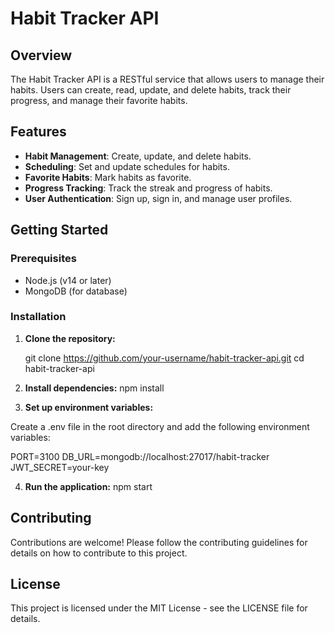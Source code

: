 # Habit Tracker API

## Overview

The Habit Tracker API is a RESTful service that allows users to manage their habits. Users can create, read, update, and delete habits, track their progress, and manage their favorite habits.

## Features

- **Habit Management**: Create, update, and delete habits.
- **Scheduling**: Set and update schedules for habits.
- **Favorite Habits**: Mark habits as favorite.
- **Progress Tracking**: Track the streak and progress of habits.
- **User Authentication**: Sign up, sign in, and manage user profiles.

## Getting Started

### Prerequisites

- Node.js (v14 or later)
- MongoDB (for database)

### Installation

1. **Clone the repository:**

   git clone https://github.com/your-username/habit-tracker-api.git
   cd habit-tracker-api
2. **Install dependencies:** 
npm install

3. **Set up environment variables:**

Create a .env file in the root directory and add the following environment variables:


PORT=3100
DB_URL=mongodb://localhost:27017/habit-tracker
JWT_SECRET=your-key

4. **Run the application:**
npm start

## Contributing
Contributions are welcome! Please follow the contributing guidelines for details on how to contribute to this project.

## License
This project is licensed under the MIT License - see the LICENSE file for details.